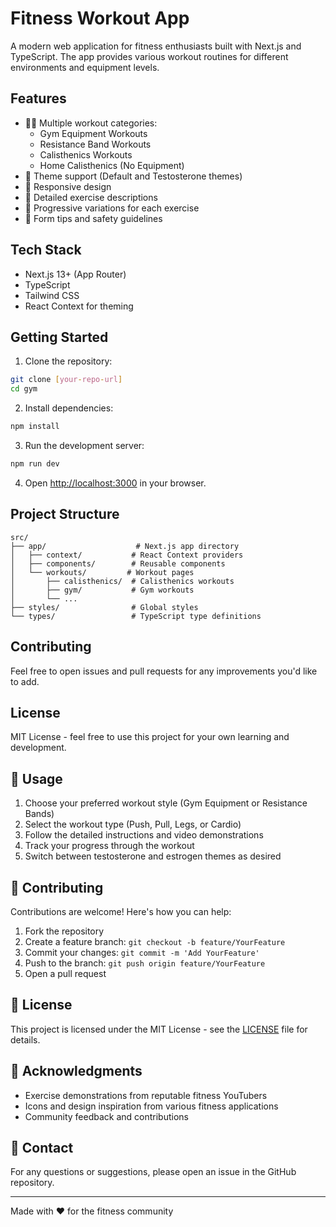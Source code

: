 # Fitness Workout App

A modern web application for fitness enthusiasts built with Next.js and TypeScript. The app provides various workout routines for different environments and equipment levels.

## Features

- 🏋️‍♂️ Multiple workout categories:
  - Gym Equipment Workouts
  - Resistance Band Workouts
  - Calisthenics Workouts
  - Home Calisthenics (No Equipment)
- 🎨 Theme support (Default and Testosterone themes)
- 📱 Responsive design
- 💪 Detailed exercise descriptions
- 🔄 Progressive variations for each exercise
- 📝 Form tips and safety guidelines

## Tech Stack

- Next.js 13+ (App Router)
- TypeScript
- Tailwind CSS
- React Context for theming

## Getting Started

1. Clone the repository:
```bash
git clone [your-repo-url]
cd gym
```

2. Install dependencies:
```bash
npm install
```

3. Run the development server:
```bash
npm run dev
```

4. Open [http://localhost:3000](http://localhost:3000) in your browser.

## Project Structure

```
src/
├── app/                    # Next.js app directory
│   ├── context/           # React Context providers
│   ├── components/        # Reusable components
│   └── workouts/         # Workout pages
│       ├── calisthenics/  # Calisthenics workouts
│       ├── gym/           # Gym workouts
│       └── ...
├── styles/                # Global styles
└── types/                 # TypeScript type definitions
```

## Contributing

Feel free to open issues and pull requests for any improvements you'd like to add.

## License

MIT License - feel free to use this project for your own learning and development.

## 🎯 Usage

1. Choose your preferred workout style (Gym Equipment or Resistance Bands)
2. Select the workout type (Push, Pull, Legs, or Cardio)
3. Follow the detailed instructions and video demonstrations
4. Track your progress through the workout
5. Switch between testosterone and estrogen themes as desired

## 🤝 Contributing

Contributions are welcome! Here's how you can help:

1. Fork the repository
2. Create a feature branch: `git checkout -b feature/YourFeature`
3. Commit your changes: `git commit -m 'Add YourFeature'`
4. Push to the branch: `git push origin feature/YourFeature`
5. Open a pull request

## 📝 License

This project is licensed under the MIT License - see the [LICENSE](LICENSE) file for details.

## 🙏 Acknowledgments

- Exercise demonstrations from reputable fitness YouTubers
- Icons and design inspiration from various fitness applications
- Community feedback and contributions

## 📧 Contact

For any questions or suggestions, please open an issue in the GitHub repository.

---
Made with ❤️ for the fitness community 